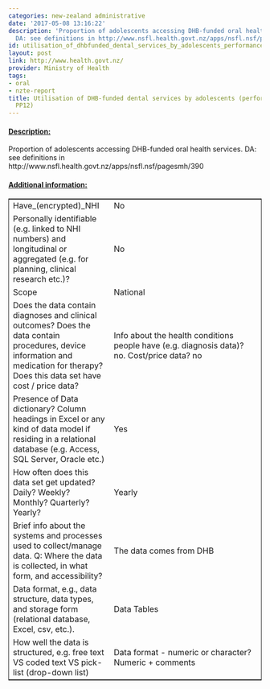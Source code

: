 ```yaml
---
categories: new-zealand administrative
date: '2017-05-08 13:16:22'
description: 'Proportion of adolescents accessing DHB-funded oral health services.
  DA: see definitions in http://www.nsfl.health.govt.nz/apps/nsfl.nsf/pagesmh/390'
id: utilisation_of_dhbfunded_dental_services_by_adolescents_performance_measure_pp12
layout: post
link: http://www.health.govt.nz/
provider: Ministry of Health
tags:
- oral
- nzte-report
title: Utilisation of DHB-funded dental services by adolescents (performance measure
  PP12)
---
```



 <h4> <u>Description:</u> </h4>
Proportion of adolescents accessing DHB-funded oral health services. DA: see definitions in http://www.nsfl.health.govt.nz/apps/nsfl.nsf/pagesmh/390
 <h4> <u>Additional information:</u> </h4>
 <table style="border: 1px solid">
 <tr> <td width="40%">Have_(encrypted)_NHI</td> <td>No</td> </tr>
 <tr> <td width="40%">Personally identifiable (e.g. linked to NHI numbers) and longitudinal or aggregated (e.g. for planning, clinical research etc.)?</td> <td>No</td> </tr>
 <tr> <td width="40%">Scope</td> <td>National</td> </tr>
 <tr> <td width="40%">Does the data contain diagnoses and clinical outcomes?
Does the data contain procedures, device information and medication for therapy?
Does this data set have cost / price data?</td> <td>Info about the health conditions people have (e.g. diagnosis data)? no. Cost/price data? no</td> </tr>
 <tr> <td width="40%">Presence of Data dictionary? Column headings in Excel or any kind of data model if residing in a relational database (e.g. Access, SQL Server, Oracle etc.) </td> <td>Yes</td> </tr>
 <tr> <td width="40%">How often does this data set get updated? Daily? Weekly? Monthly? Quarterly? Yearly?</td> <td>Yearly</td> </tr>
 <tr> <td width="40%">Brief info about the systems and processes used to collect/manage data. Q: Where the data is collected, in what form, and accessibility?</td> <td>The data comes from DHB</td> </tr>
 <tr> <td width="40%">Data format, e.g., data structure, data types, and storage form (relational database, Excel, csv, etc.).</td> <td>Data Tables</td> </tr>
 <tr> <td width="40%">How well the data is structured, e.g. free text VS coded text VS pick-list (drop-down list)</td> <td>Data format - numeric or character? Numeric + comments</td> </tr>
 </table>